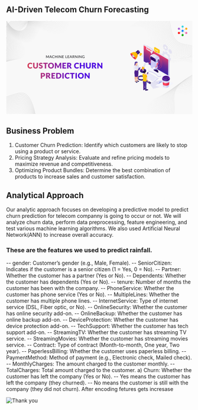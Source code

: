 ## AI-Driven Telecom Churn Forecasting
![image alt](https://github.com/OneBlack333/Images/blob/main/churn-prediction.png)


## Business Problem

1. Customer Churn Prediction: Identify which customers are likely to stop using a product or service.
2. Pricing Strategy Analysis: Evaluate and refine pricing models to maximize revenue and competitiveness.
3. Optimizing Product Bundles: Determine the best combination of products to increase sales and customer satisfaction.

## Analytical Approach

Our analytic approach focuses on developing a predictive model to predict churn prediction for telecom companny is going to occur or not. We will analyze churn data, perform data preprocessing, feature engineering, and test various machine learning algorithms. We also used Artificial Neural Network(ANN) to increase overall accuracy.

### These are the features we used to predict rainfall.

-- gender: Customer’s gender (e.g., Male, Female).
-- SeniorCitizen: Indicates if the customer is a senior citizen (1 = Yes, 0 = No).
-- Partner: Whether the customer has a partner (Yes or No).
-- Dependents: Whether the customer has dependents (Yes or No).
-- tenure: Number of months the customer has been with the company.
-- PhoneService: Whether the customer has phone service (Yes or No).
-- MultipleLines: Whether the customer has multiple phone lines.
-- InternetService: Type of internet service (DSL, Fiber optic, or No).
-- OnlineSecurity: Whether the customer has online security add-on.
-- OnlineBackup: Whether the customer has online backup add-on.
-- DeviceProtection: Whether the customer has device protection add-on.
-- TechSupport: Whether the customer has tech support add-on.
-- StreamingTV: Whether the customer has streaming TV service.
-- StreamingMovies: Whether the customer has streaming movies service.
-- Contract: Type of contract (Month-to-month, One year, Two year).
-- PaperlessBilling: Whether the customer uses paperless billing.
-- PaymentMethod: Method of payment (e.g., Electronic check, Mailed check).
-- MonthlyCharges: The amount charged to the customer monthly.
-- TotalCharges: Total amount charged to the customer.
a) Churn: Whether the customer has left the company (Yes or No).
-- Yes means the customer has left the company (they churned).
-- No means the customer is still with the company (they did not churn).
After encoding fetures gets incresase

![Thank you](https://media.giphy.com/media/gEP2k49ndOqJDBSPZl/giphy.gif)

